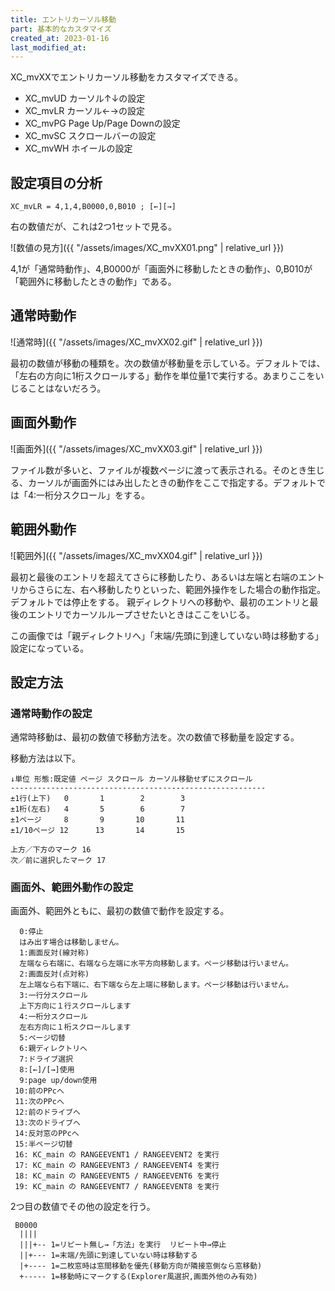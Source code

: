 ```yaml
---
title: エントリカーソル移動
part: 基本的なカスタマイズ
created_at: 2023-01-16
last_modified_at: 
---
```


XC_mvXXでエントリカーソル移動をカスタマイズできる。

- XC_mvUD カーソル↑↓の設定
- XC_mvLR カーソル←→の設定
- XC_mvPG Page Up/Page Downの設定
- XC_mvSC スクロールバーの設定
- XC_mvWH ホイールの設定

## 設定項目の分析

```text
XC_mvLR = 4,1,4,B0000,0,B010 ; [←][→]
```

右の数値だが、これは2つ1セットで見る。

![数値の見方]({{ "/assets/images/XC_mvXX01.png" | relative_url }})

4,1が「通常時動作」、4,B0000が「画面外に移動したときの動作」、0,B010が「範囲外に移動したときの動作」である。


## 通常時動作

![通常時]({{ "/assets/images/XC_mvXX02.gif" | relative_url }})

最初の数値が移動の種類を。次の数値が移動量を示している。デフォルトでは、「左右の方向に1桁スクロールする」動作を単位量1で実行する。あまりここをいじることはないだろう。

##  画面外動作

![画面外]({{ "/assets/images/XC_mvXX03.gif" | relative_url }})

ファイル数が多いと、ファイルが複数ページに渡って表示される。そのとき生じる、カーソルが画面外にはみ出したときの動作をここで指定する。デフォルトでは「4:一桁分スクロール」をする。

## 範囲外動作

![範囲外]({{ "/assets/images/XC_mvXX04.gif" | relative_url }})

最初と最後のエントリを超えてさらに移動したり、あるいは左端と右端のエントリからさらに左、右へ移動したりといった、範囲外操作をした場合の動作指定。デフォルトでは停止をする。
親ディレクトリへの移動や、最初のエントリと最後のエントリでカーソルループさせたいときはここをいじる。

この画像では「親ディレクトリへ」「末端/先頭に到達していない時は移動する」設定になっている。

## 設定方法

### 通常時動作の設定

通常時移動は、最初の数値で移動方法を。次の数値で移動量を設定する。

移動方法は以下。

```text
↓単位 形態:既定値 ページ スクロール カーソル移動せずにスクロール
---------------------------------------------------------
±1行(上下)   0       1        2        3
±1桁(左右)   4       5        6        7
±1ページ     8       9       10       11
±1/10ページ 12      13       14       15

上方／下方のマーク 16
次／前に選択したマーク 17
```

### 画面外、範囲外動作の設定

画面外、範囲外ともに、最初の数値で動作を設定する。

```text
  0:停止
  はみ出す場合は移動しません。
  1:画面反対(線対称)
  左端なら右端に、右端なら左端に水平方向移動します。ページ移動は行いません。
  2:画面反対(点対称)
  左上端なら右下端に、右下端なら左上端に移動します。ページ移動は行いません。
  3:一行分スクロール
  上下方向に１行スクロールします
  4:一桁分スクロール
  左右方向に１桁スクロールします
  5:ページ切替
  6:親ディレクトリへ
  7:ドライブ選択
  8:[←]/[→]使用
  9:page up/down使用
 10:前のPPcへ
 11:次のPPcへ
 12:前のドライブへ
 13:次のドライブへ
 14:反対窓のPPcへ
 15:半ページ切替
 16: KC_main の RANGEEVENT1 / RANGEEVENT2 を実行
 17: KC_main の RANGEEVENT3 / RANGEEVENT4 を実行
 18: KC_main の RANGEEVENT5 / RANGEEVENT6 を実行
 19: KC_main の RANGEEVENT7 / RANGEEVENT8 を実行
```

2つ目の数値でその他の設定を行う。

```text
 B0000
  ||||
  |||+-- 1=リピート無し→「方法」を実行  リピート中→停止
  ||+--- 1=末端/先頭に到達していない時は移動する
  |+---- 1=二枚窓時は窓間移動を優先(移動方向が隣接窓側なら窓移動)
  +----- 1=移動時にマークする(Explorer風選択,画面外他のみ有効)
```

